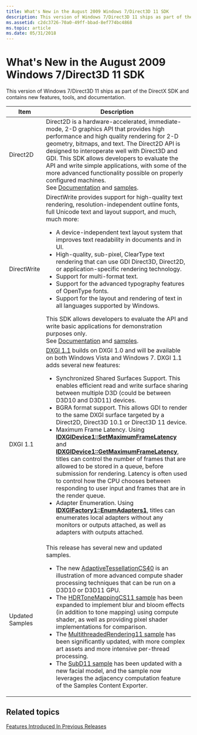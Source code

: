 ```yaml
---
title: What's New in the August 2009 Windows 7/Direct3D 11 SDK
description: This version of Windows 7/Direct3D 11 ships as part of the DirectX SDK and contains new features, tools, and documentation.
ms.assetid: c2dc3726-70a0-49ff-bbad-8ef774bc4868
ms.topic: article
ms.date: 05/31/2018
---
```


# What's New in the August 2009 Windows 7/Direct3D 11 SDK

This version of Windows 7/Direct3D 11 ships as part of the DirectX SDK and contains new features, tools, and documentation.




| Item | Description | 
|------|-------------|
| <span id="Direct2D"></span><span id="direct2d"></span><span id="DIRECT2D"></span>Direct2D<br /> | Direct2D is a hardware-accelerated, immediate-mode, 2-D graphics API that provides high performance and high quality rendering for 2-D geometry, bitmaps, and text. The Direct2D API is designed to interoperate well with Direct3D and GDI. This SDK allows developers to evaluate the API and write simple applications, with some of the more advanced functionality possible on properly configured machines. <br />See <a href="/windows/win32/direct2d/direct2d-portal">Documentation</a> and <a href="/previous-versions//dd372354(v=vs.85)">samples</a>.<br /> | 
| <span id="DirectWrite"></span><span id="directwrite"></span><span id="DIRECTWRITE"></span>DirectWrite<br /> | DirectWrite provides support for high-quality text rendering, resolution-independent outline fonts, full Unicode text and layout support, and much, much more:<br /><ul><li>A device-independent text layout system that improves text readability in documents and in UI.<br /></li><li>High-quality, sub-pixel, ClearType text rendering that can use GDI Direct3D, Direct2D, or application-specific rendering technology.<br /></li><li>Support for multi-format text. <br /></li><li>Support for the advanced typography features of OpenType fonts.<br /></li><li>Support for the layout and rendering of text in all languages supported by Windows.<br /></li></ul>This SDK allows developers to evaluate the API and write basic applications for demonstration purposes only.<br />See <a href="/windows/win32/directwrite/direct-write-portal">Documentation</a> and <a href="/windows/win32/directwrite/samples">samples</a>.<br /> | 
| <span id="DXGI_1.1"></span><span id="dxgi_1.1"></span>DXGI 1.1<br /> | <a href="/windows/desktop/direct3ddxgi/dx-graphics-dxgi-overviews">DXGI 1.1</a> builds on DXGI 1.0 and will be available on both Windows Vista and Windows 7. DXGI 1.1 adds several new features:<br /><ul><li>Synchronized Shared Surfaces Support. This enables efficient read and write surface sharing between multiple D3D (could be between D3D10 and D3D11) devices.<br /></li><li>BGRA format support. This allows GDI to render to the same DXGI surface targeted by a Direct2D, Direct3D 10.1 or Direct3D 11 device. <br /></li><li>Maximum Frame Latency. Using <a href="/windows/desktop/api/dxgi/nf-dxgi-idxgidevice1-setmaximumframelatency"><strong>IDXGIDevice1::SetMaximumFrameLatency</strong></a> and <a href="/windows/desktop/api/dxgi/nf-dxgi-idxgidevice1-getmaximumframelatency"><strong>IDXGIDevice1::GetMaximumFrameLatency</strong></a>, titles can control the number of frames that are allowed to be stored in a queue, before submission for rendering. Latency is often used to control how the CPU chooses between responding to user input and frames that are in the render queue.<br /></li><li>Adapter Enumeration. Using <a href="/windows/desktop/api/dxgi/nf-dxgi-idxgifactory1-enumadapters1"><strong>IDXGIFactory1::EnumAdapters1</strong></a>, titles can enumerates local adapters without any monitors or outputs attached, as well as adapters with outputs attached.<br /></li></ul> | 
| <span id="Updated_Samples"></span><span id="updated_samples"></span><span id="UPDATED_SAMPLES"></span>Updated Samples<br /> | This release has several new and updated samples.<br /><ul><li>The new <a href="https://msdn.microsoft.com/library/Ee416556(v=VS.85).aspx">AdaptiveTessellationCS40</a> is an illustration of more advanced compute shader processing techniques that can be run on a D3D10 or D3D11 GPU.</li><li>The <a href="https://msdn.microsoft.com/library/Ee416569(v=VS.85).aspx">HDRToneMappingCS11 sample</a> has been expanded to implement blur and bloom effects (in addition to tone mapping) using compute shader, as well as providing pixel shader implementations for comparison.</li><li>The <a href="https://msdn.microsoft.com/library/Ee416570(v=VS.85).aspx">MultithreadedRendering11 sample</a> has been significantly updated, with more complex art assets and more intensive per-thread processing.</li><li>The <a href="https://msdn.microsoft.com/library/Ee416576(v=VS.85).aspx">SubD11 sample</a> has been updated with a new facial model, and the sample now leverages the adjacency computation feature of the Samples Content Exporter.</li></ul> | 




 

## Related topics

<dl> <dt>

[Features Introduced In Previous Releases](d3d11-features-introduced-previous-releases.md)
</dt> </dl>

